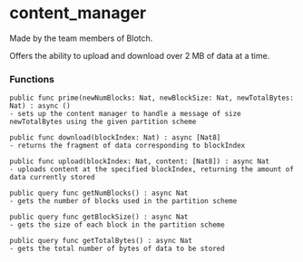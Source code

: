 # content_manager

Made by the team members of Blotch.

Offers the ability to upload and download over 2 MB of data at a time.

<h3>Functions</h3>

```
public func prime(newNumBlocks: Nat, newBlockSize: Nat, newTotalBytes: Nat) : async ()
- sets up the content manager to handle a message of size newTotalBytes using the given partition scheme
```

```
public func download(blockIndex: Nat) : async [Nat8]
- returns the fragment of data corresponding to blockIndex
```

```
public func upload(blockIndex: Nat, content: [Nat8]) : async Nat
- uploads content at the specified blockIndex, returning the amount of data currently stored
```

```
public query func getNumBlocks() : async Nat
- gets the number of blocks used in the partition scheme
```

```
public query func getBlockSize() : async Nat
- gets the size of each block in the partition scheme
```

```
public query func getTotalBytes() : async Nat
- gets the total number of bytes of data to be stored
```

